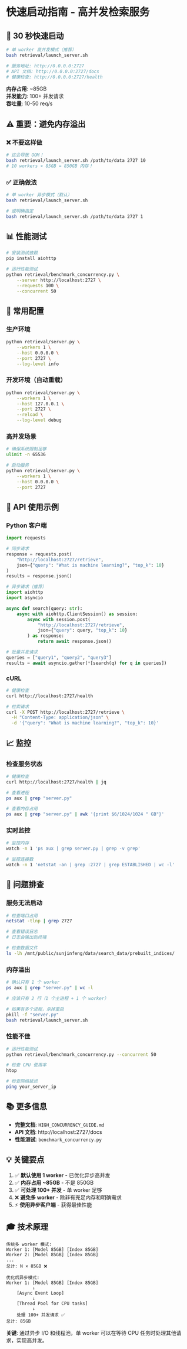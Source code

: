 # 快速启动指南 - 高并发检索服务

## 🚀 30 秒快速启动

```bash
# 单 worker 高并发模式（推荐）
bash retrieval/launch_server.sh

# 服务地址: http://0.0.0.0:2727
# API 文档: http://0.0.0.0:2727/docs
# 健康检查: http://0.0.0.0:2727/health
```

**内存占用**: ~85GB  
**并发能力**: 100+ 并发请求  
**吞吐量**: 10-50 req/s

## ⚠️ 重要：避免内存溢出

### ❌ 不要这样做

```bash
# 这会导致 OOM！
bash retrieval/launch_server.sh /path/to/data 2727 10
# 10 workers × 85GB = 850GB 内存！
```

### ✅ 正确做法

```bash
# 单 worker 异步模式（默认）
bash retrieval/launch_server.sh

# 或明确指定
bash retrieval/launch_server.sh /path/to/data 2727 1
```

## 📊 性能测试

```bash
# 安装测试依赖
pip install aiohttp

# 运行性能测试
python retrieval/benchmark_concurrency.py \
    --server http://localhost:2727 \
    --requests 100 \
    --concurrent 50
```

## 🔧 常用配置

### 生产环境

```bash
python retrieval/server.py \
    --workers 1 \
    --host 0.0.0.0 \
    --port 2727 \
    --log-level info
```

### 开发环境（自动重载）

```bash
python retrieval/server.py \
    --workers 1 \
    --host 127.0.0.1 \
    --port 2727 \
    --reload \
    --log-level debug
```

### 高并发场景

```bash
# 确保系统限制足够
ulimit -n 65536

# 启动服务
python retrieval/server.py \
    --workers 1 \
    --host 0.0.0.0 \
    --port 2727
```

## 🎯 API 使用示例

### Python 客户端

```python
import requests

# 同步请求
response = requests.post(
    "http://localhost:2727/retrieve",
    json={"query": "What is machine learning?", "top_k": 10}
)
results = response.json()

# 异步请求（推荐）
import aiohttp
import asyncio

async def search(query: str):
    async with aiohttp.ClientSession() as session:
        async with session.post(
            "http://localhost:2727/retrieve",
            json={"query": query, "top_k": 10}
        ) as response:
            return await response.json()

# 批量并发请求
queries = ["query1", "query2", "query3"]
results = await asyncio.gather(*[search(q) for q in queries])
```

### cURL

```bash
# 健康检查
curl http://localhost:2727/health

# 检索请求
curl -X POST http://localhost:2727/retrieve \
  -H "Content-Type: application/json" \
  -d '{"query": "What is machine learning?", "top_k": 10}'
```

## 📈 监控

### 检查服务状态

```bash
# 健康检查
curl http://localhost:2727/health | jq

# 查看进程
ps aux | grep "server.py"

# 查看内存占用
ps aux | grep "server.py" | awk '{print $6/1024/1024 " GB"}'
```

### 实时监控

```bash
# 监控内存
watch -n 1 'ps aux | grep server.py | grep -v grep'

# 监控连接数
watch -n 1 'netstat -an | grep :2727 | grep ESTABLISHED | wc -l'
```

## 🐛 问题排查

### 服务无法启动

```bash
# 检查端口占用
netstat -tlnp | grep 2727

# 查看错误日志
# 日志会输出到终端

# 检查数据文件
ls -lh /mnt/public/sunjinfeng/data/search_data/prebuilt_indices/
```

### 内存溢出

```bash
# 确认只有 1 个 worker
ps aux | grep "server.py" | wc -l

# 应该只有 2 行（1 个主进程 + 1 个 worker）

# 如果有多个进程，杀掉重启
pkill -f "server.py"
bash retrieval/launch_server.sh
```

### 性能不佳

```bash
# 运行性能测试
python retrieval/benchmark_concurrency.py --concurrent 50

# 检查 CPU 使用率
htop

# 检查网络延迟
ping your_server_ip
```

## 📚 更多信息

- **完整文档**: `HIGH_CONCURRENCY_GUIDE.md`
- **API 文档**: http://localhost:2727/docs
- **性能测试**: `benchmark_concurrency.py`

## 💡 关键要点

1. ✅ **默认使用 1 worker** - 已优化异步高并发
2. ✅ **内存占用 ~85GB** - 不是 850GB
3. ✅ **可处理 100+ 并发** - 单 worker 足够
4. ❌ **避免多 worker** - 除非有充足内存和明确需求
5. ⚡ **使用异步客户端** - 获得最佳性能

## 🎓 技术原理

```
传统多 worker 模式:
Worker 1: [Model 85GB] [Index 85GB] 
Worker 2: [Model 85GB] [Index 85GB]
...
总计: N × 85GB ❌

优化后异步模式:
Worker 1: [Model 85GB] [Index 85GB] 
          ↓
    [Async Event Loop]
          ↓
    [Thread Pool for CPU tasks]
          ↓
    处理 100+ 并发请求 ✅
总计: 85GB
```

**关键**: 通过异步 I/O 和线程池，单 worker 可以在等待 CPU 任务时处理其他请求，实现高并发。

